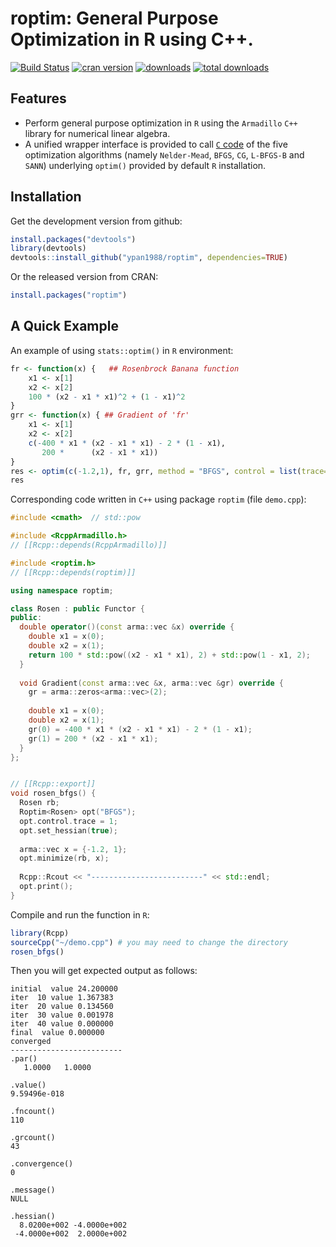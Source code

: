 roptim: General Purpose Optimization in R using C++.
====

[![Build Status](https://travis-ci.org/ypan1988/roptim.svg?branch=master)](https://travis-ci.org/ypan1988/roptim)
[![cran version](http://www.r-pkg.org/badges/version/roptim)](https://cran.r-project.org/web/packages/roptim)
[![downloads](http://cranlogs.r-pkg.org/badges/roptim)](http://cranlogs.r-pkg.org/badges/roptim)
[![total downloads](http://cranlogs.r-pkg.org/badges/grand-total/roptim)](http://cranlogs.r-pkg.org/badges/grand-total/roptim)

## Features

* Perform general purpose optimization in `R` using the `Armadillo` `C++` library for numerical linear algebra.
* A unified wrapper interface is provided to call [`C` code](https://cran.r-project.org/doc/manuals/r-release/R-exts.html#Optimization) of the five optimization algorithms (namely `Nelder-Mead`, `BFGS`, `CG`, `L-BFGS-B` and `SANN`) underlying `optim()` provided by default `R` installation.

## Installation

Get the development version from github:
```R
install.packages("devtools")
library(devtools)
devtools::install_github("ypan1988/roptim", dependencies=TRUE)
```

Or the released version from CRAN:
```R
install.packages("roptim")
```

## A Quick Example
An example of using `stats::optim()` in `R` environment:
```R
fr <- function(x) {   ## Rosenbrock Banana function
    x1 <- x[1]
    x2 <- x[2]
    100 * (x2 - x1 * x1)^2 + (1 - x1)^2
}
grr <- function(x) { ## Gradient of 'fr'
    x1 <- x[1]
    x2 <- x[2]
    c(-400 * x1 * (x2 - x1 * x1) - 2 * (1 - x1),
       200 *      (x2 - x1 * x1))
}
res <- optim(c(-1.2,1), fr, grr, method = "BFGS", control = list(trace=T), hessian = TRUE)
res
```

Corresponding code written in `C++` using package `roptim` (file `demo.cpp`):
```cpp
#include <cmath>  // std::pow

#include <RcppArmadillo.h>
// [[Rcpp::depends(RcppArmadillo)]]

#include <roptim.h>
// [[Rcpp::depends(roptim)]]

using namespace roptim;

class Rosen : public Functor {
public:
  double operator()(const arma::vec &x) override {
    double x1 = x(0);
    double x2 = x(1);
    return 100 * std::pow((x2 - x1 * x1), 2) + std::pow(1 - x1, 2);
  }
  
  void Gradient(const arma::vec &x, arma::vec &gr) override {
    gr = arma::zeros<arma::vec>(2);
    
    double x1 = x(0);
    double x2 = x(1);
    gr(0) = -400 * x1 * (x2 - x1 * x1) - 2 * (1 - x1);
    gr(1) = 200 * (x2 - x1 * x1);
  }
};


// [[Rcpp::export]]
void rosen_bfgs() {
  Rosen rb;
  Roptim<Rosen> opt("BFGS");
  opt.control.trace = 1;
  opt.set_hessian(true);
  
  arma::vec x = {-1.2, 1};
  opt.minimize(rb, x);
  
  Rcpp::Rcout << "-------------------------" << std::endl;
  opt.print();
}
```

Compile and run the function in `R`:
```R
library(Rcpp)
sourceCpp("~/demo.cpp") # you may need to change the directory
rosen_bfgs()
```

Then you will get expected output as follows:
```
initial  value 24.200000 
iter  10 value 1.367383
iter  20 value 0.134560
iter  30 value 0.001978
iter  40 value 0.000000
final  value 0.000000 
converged
-------------------------
.par()
   1.0000   1.0000

.value()
9.59496e-018

.fncount()
110

.grcount()
43

.convergence()
0

.message()
NULL

.hessian()
  8.0200e+002 -4.0000e+002
 -4.0000e+002  2.0000e+002
```
